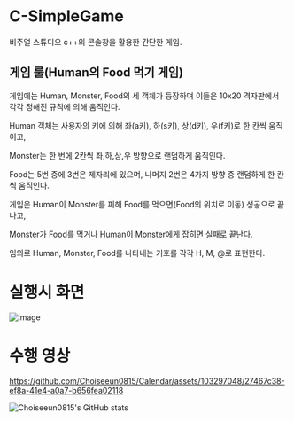 # C-SimpleGame
비주얼 스튜디오 c++의 콘솔창을 활용한 간단한 게임.  

## 게임 룰(Human의 Food 먹기 게임)
게임에는 Human, Monster, Food의 세 객체가 등장하며 이들은 10x20 격자판에서 각각 정해진 규칙에 의해 움직인다.

Human 객체는 사용자의 키에 의해 좌(a키), 하(s키), 상(d키), 우(f키)로 한 칸씩 움직이고,

Monster는 한 번에 2칸씩 좌,하,상,우 방향으로 랜덤하게 움직인다.

Food는 5번 중에 3번은 제자리에 있으며, 나머지 2번은 4가지 방향 중 랜덤하게 한 칸씩 움직인다.

게임은 Human이 Monster를 피해 Food를 먹으면(Food의 위치로 이동) 성공으로 끝나고,

Monster가 Food를 먹거나 Human이 Monster에게 잡히면 실패로 끝난다. 

임의로 Human, Monster, Food를 나타내는 기호를 각각 H, M, @로 표현한다. 

# 실행시 화면
![image](https://github.com/Choiseeun0815/Calendar/assets/103297048/a777ed10-686a-4381-aa80-70ef327e47b3)

# 수행 영상 
https://github.com/Choiseeun0815/Calendar/assets/103297048/27467c38-ef8a-41e4-a0a7-b656fea02118

![Choiseeun0815's GitHub stats](https://github-readme-stats.vercel.app/api?username=Choiseeun0815&show_icons=true)
